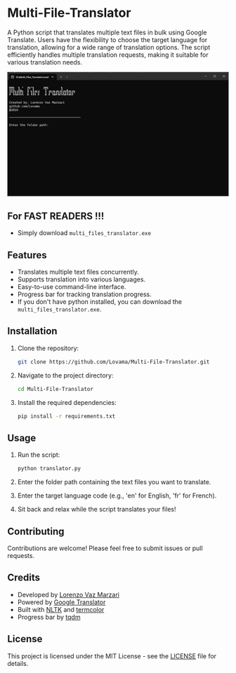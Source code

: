 # Multi-File-Translator

A Python script that translates multiple text files in bulk using Google Translate. Users have the flexibility to choose the target language for translation, allowing for a wide range of translation options. The script efficiently handles multiple translation requests, making it suitable for various translation needs.

![Translator Demo](mft.gif)

## For FAST READERS !!!

- Simply download `multi_files_translator.exe`

## Features

- Translates multiple text files concurrently.
- Supports translation into various languages.
- Easy-to-use command-line interface.
- Progress bar for tracking translation progress.
- If you don't have python installed, you can download the `multi_files_translator.exe`.

## Installation

1. Clone the repository:

    ```bash
    git clone https://github.com/Lovama/Multi-File-Translator.git
    ```

2. Navigate to the project directory:

    ```bash
    cd Multi-File-Translator
    ```

3. Install the required dependencies:

    ```bash
    pip install -r requirements.txt
    ```

## Usage

1. Run the script:

    ```bash
    python translator.py
    ```

2. Enter the folder path containing the text files you want to translate.

3. Enter the target language code (e.g., 'en' for English, 'fr' for French).

4. Sit back and relax while the script translates your files!

## Contributing

Contributions are welcome! Please feel free to submit issues or pull requests.

## Credits

- Developed by [Lorenzo Vaz Marzari](https://github.com/Lovama)
- Powered by [Google Translator](https://pypi.org/project/deep-translator/)
- Built with [NLTK](https://www.nltk.org/) and [termcolor](https://pypi.org/project/termcolor/)
- Progress bar by [tqdm](https://pypi.org/project/tqdm/)

## License

This project is licensed under the MIT License - see the [LICENSE](LICENSE) file for details.

